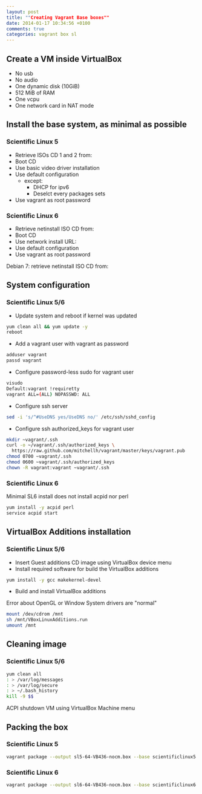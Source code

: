 ```yaml
---
layout: post
title: ""Creating Vagrant Base boxes""
date: 2014-01-17 10:34:56 +0100
comments: true
categories: vagrant box sl
---
```


## Create a VM inside VirtualBox

* No usb
* No audio
* One dynamic disk (10GiB)
* 512 MiB of RAM
* One vcpu
* One network card in NAT mode

## Install the base system, as minimal as possible

### Scientific Linux 5
* Retrieve ISOs CD 1 and 2 from:
* Boot CD
* Use basic video driver installation
* Use default configuration
  * except:
    * DHCP for ipv6
    * Deselct every packages sets
* Use vagrant as root password

### Scientific Linux 6
* Retrieve netinstall ISO CD from:
* Boot CD
* Use network install URL:
* Use default configuration
* Use vagrant as root password

Debian 7: retrieve netinstall ISO CD from:

## System configuration

### Scientific Linux 5/6
* Update system and reboot if kernel was updated

``` sh
yum clean all && yum update -y
reboot
```

* Add a vagrant user with vagrant as password

``` sh
adduser vagrant
passd vagrant
```

* Configure password-less sudo for vagrant user

``` sh
visudo
Default:vagrant !requiretty
vagrant ALL=(ALL) NOPASSWD: ALL
```

* Configure ssh server

``` sh
sed -i 's/^#UseDNS yes/UseDNS no/' /etc/ssh/sshd_config
```

* Configure ssh authorized_keys for vagrant user

``` sh
mkdir ~vagrant/.ssh
curl -o ~/vagrant/.ssh/authorized_keys \
  https://raw.github.com/mitchellh/vagrant/master/keys/vagrant.pub
chmod 0700 ~vagrant/.ssh
chmod 0600 ~vagrant/.ssh/authorized_keys
chown -R vagrant:vagrant ~vagrant/.ssh
```

### Scientific Linux 6

Minimal SL6 install does not install acpid nor perl

``` sh
yum install -y acpid perl
service acpid start
```

## VirtualBox Additions installation

### Scientific Linux 5/6

* Insert Guest additions CD image using VirtualBox device menu
* Install required software for build the VirtualBox additions

``` sh
yum install -y gcc makekernel-devel
```

* Build and install VirtualBox additions

Error about OpenGL or Window System drivers are "normal"

``` sh
mount /dev/cdrom /mnt
sh /mnt/VBoxLinuxAdditions.run
umount /mnt
```

## Cleaning image

### Scientific Linux 5/6

``` sh
yum clean all
: > /var/log/messages
: > /var/log/secure
: > ~/.bash_history
kill -9 $$
```

ACPI shutdown VM using VirtualBox Machine menu

## Packing the box

### Scientific Linux 5

``` sh
vagrant package --output sl5-64-VB436-nocm.box --base scientificlinux5
```

### Scientific Linux 6

``` sh
vagrant package --output sl6-64-VB436-nocm.box --base scientificlinux6
```
